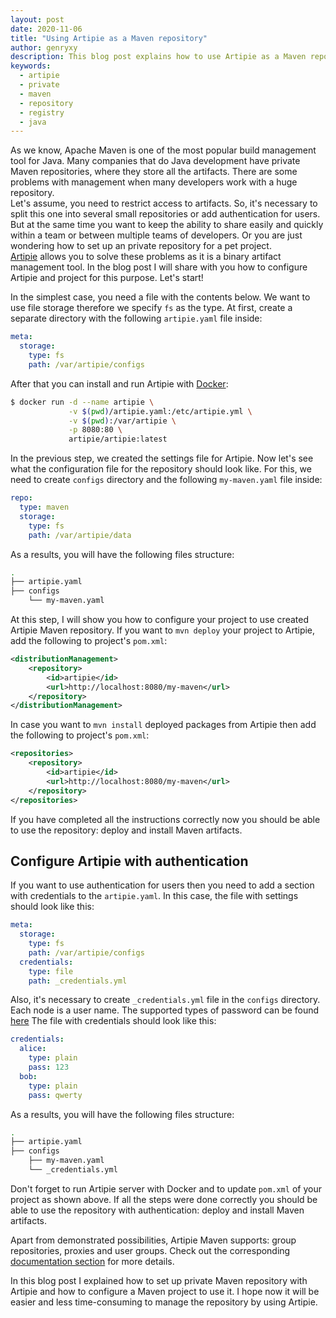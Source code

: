 ```yaml
---
layout: post
date: 2020-11-06
title: "Using Artipie as a Maven repository"
author: genryxy
description: This blog post explains how to use Artipie as a Maven repository.
keywords:
  - artipie
  - private
  - maven
  - repository
  - registry
  - java
---
```



As we know, Apache Maven is one of the most popular build management tool for Java. Many companies that
do Java development have private Maven repositories, where they store all the artifacts. There are some
problems with management when many developers work with a huge repository.    
Let's assume, you need to restrict access to artifacts. So, it's necessary to split this one into
several small repositories or add authentication for users. But at the same time you want to keep the
ability to share easily and quickly within a team or between multiple teams of developers. Or you are
just wondering how to set up an private repository for a pet project.  
[Artipie](https://github.com/artipie/artipie) allows you to solve these problems as it is a binary
artifact management tool. In the blog post I will share with you how to configure Artipie and project
for this purpose. Let's start!

In the simplest case, you need a file with the contents below. We want to use file storage therefore we
specify `fs` as the type. At first, create a separate directory with the following `artipie.yaml` file
inside:

```yml
meta:
  storage:
    type: fs
    path: /var/artipie/configs
```

After that you can install and run Artipie with [Docker](https://docs.docker.com/get-started/):

```bash
$ docker run -d --name artipie \
             -v $(pwd)/artipie.yaml:/etc/artipie.yml \
             -v $(pwd):/var/artipie \
             -p 8080:80 \
             artipie/artipie:latest
```

In the previous step, we created the settings file for Artipie. Now let's see what the configuration
file for the repository should look like. For this, we need to create `configs` directory and the
following `my-maven.yaml` file inside:

```yml
repo:
  type: maven
  storage:
    type: fs
    path: /var/artipie/data
```
As a results, you will have the following files structure:

```bash
.
├── artipie.yaml
├── configs
    └── my-maven.yaml
```

At this step, I will show you how to configure your project to use created Artipie Maven repository. If
you want to `mvn deploy` your project to Artipie, add the following to project's `pom.xml`:

```xml
<distributionManagement>
    <repository>
        <id>artipie</id>
        <url>http://localhost:8080/my-maven</url>
    </repository>
</distributionManagement>
```

In case you want to `mvn install` deployed packages from Artipie then add the following to project's
`pom.xml`:

```xml
<repositories>
    <repository>
        <id>artipie</id>
        <url>http://localhost:8080/my-maven</url>
    </repository>
</repositories>
```
If you have completed all the instructions correctly now you should be able to use the repository:
deploy and install Maven artifacts.

## Configure Artipie with authentication

If you want to use authentication for users then you need to add a section with credentials to the
`artipie.yaml`. In this case, the file with settings should look like this:

```yml
meta:
  storage:
    type: fs
    path: /var/artipie/configs
  credentials:
    type: file
    path: _credentials.yml
```

Also, it's necessary to create `_credentials.yml` file in the `configs` directory. Each node is a
user name. The supported types of password can be found [here](https://github.com/artipie/artipie/blob/700eb89352126e6f1bd12a0d3ff668abf2b44048/README.md#multitenancy)
The file with credentials should look like this:

```yml
credentials:
  alice:
    type: plain
    pass: 123
  bob:
    type: plain
    pass: qwerty
```

As a results, you will have the following files structure:

```bash
.
├── artipie.yaml
├── configs
    ├── my-maven.yaml
    └── _credentials.yml
```

Don't forget to run Artipie server with Docker and to update `pom.xml` of your project as shown above.
If all the steps were done correctly you should be able to use the repository with authentication:
deploy and install Maven artifacts.

Apart from demonstrated possibilities, Artipie Maven supports: group repositories, proxies and user
groups. Check out the corresponding
[documentation section](https://github.com/artipie/artipie/tree/master/examples/maven)
for more details.

In this blog post I explained how to set up private Maven repository with Artipie and how to configure
a Maven project to use it. I hope now it will be easier and less time-consuming to manage the
repository by using Artipie.